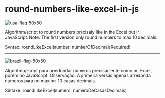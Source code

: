# round-numbers-like-excel-in-js
![usa-flag-50x50](https://user-images.githubusercontent.com/92412283/183303173-abeb9539-05c1-4ee0-8f33-20b96d26cc6f.png)

Algorithm/script to round numbers precisaly like in the Excel but in JavaScript. Note: The first version only round numbers to max 10 decimals.

Syntax: roundLikeExcel(number, numberOfDecimalsRequired)

<hr>

![brazil-flag-50x50](https://user-images.githubusercontent.com/92412283/183303029-a228af7a-4c4f-4d96-938c-5c6ba7942b7f.png)

Algoritmo/script para arredondar números precisamente como no Excel, porém no JavaScript. Observação: A primeira versão apenas arredonda números para no máximo 10 casas decimais.

Sintaxe: roundLikeExcel(numero, numeroDeCasasDecimais)
